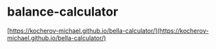 # balance-calculator
[https://kocherov-michael.github.io/bella-calculator/](https://kocherov-michael.github.io/bella-calculator/)
